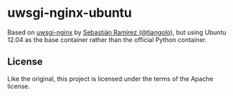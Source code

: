# uwsgi-nginx-ubuntu

Based on [uwsgi-nginx](https://github.com/tiangolo/uwsgi-nginx-docker)
by [Sebastián Ramírez (@tiangolo)](https://github.com/tiangolo), but
using Ubuntu 12.04 as the base container rather than the official
Python container.

## License

Like the original, this project is licensed under the terms of the Apache license.
